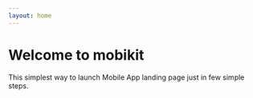 ```yaml
---
layout: home
---
```


# Welcome to mobikit

This simplest way to launch Mobile App landing page just in few simple steps.
